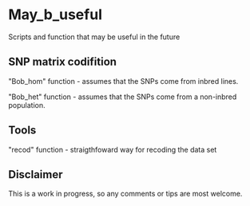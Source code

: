 # May_b_useful
Scripts and function that may be useful in the future

## SNP matrix codifition 
"Bob_hom" function - assumes that the SNPs come from inbred lines. 

"Bob_het" function - assumes that the SNPs come from a non-inbred population. 

## Tools
"recod" function - straigthfoward way for recoding the data set

## Disclaimer

This is a work in progress, so any comments or tips are most welcome. 


